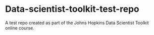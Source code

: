 # Data-scientist-toolkit-test-repo
A test repo created as part of the Johns Hopkins Data Scientist Toolkit online course.

